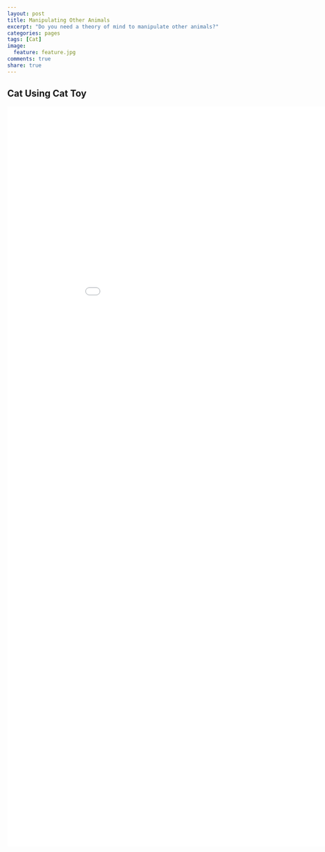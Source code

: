 ```yaml
---
layout: post
title: Manipulating Other Animals
excerpt: "Do you need a theory of mind to manipulate other animals?"
categories: pages
tags: [Cat]
image:
  feature: feature.jpg
comments: true
share: true
---
```


## Cat Using Cat Toy

<iframe src='//gifs.com/embed/k8A5X6' frameborder='0' scrolling='no' width='960px' height='1704px' style='-webkit-backface-visibility: hidden;-webkit-transform: scale(1);' ></iframe>


